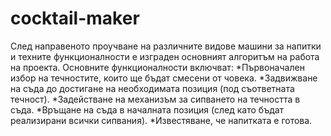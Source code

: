 # cocktail-maker

След направеното проучване на различните видове машини за напитки и техните функционалности е изграден основният алгоритъм на работа на проекта. Основните функционалности включват: 
*Първоначален избор на течностите, които ще бъдат смесени от човека.
*Задвижване на съда до достигане на необходимата позиция (под съответната течност).
*Задействане на механизъм за сипването на течността в съда.
*Връщане на съда в началната позиция (след като бъдат реализирани всички сипвания).
*Известяване, че напитката е готова.

